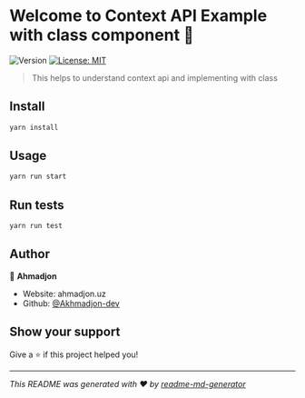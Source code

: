 # Welcome to Context API Example with class component 👋
![Version](https://img.shields.io/badge/version-1.0-blue.svg?cacheSeconds=2592000)
[![License: MIT](https://img.shields.io/badge/License-MIT-yellow.svg)](#)

> This helps to understand context api and implementing with class

## Install

```sh
yarn install
```

## Usage

```sh
yarn run start
```

## Run tests

```sh
yarn run test
```

## Author

👤 **Ahmadjon**

* Website: ahmadjon.uz
* Github: [@Akhmadjon-dev](https://github.com/Akhmadjon-dev)

## Show your support

Give a ⭐️ if this project helped you!


***
_This README was generated with ❤️ by [readme-md-generator](https://github.com/kefranabg/readme-md-generator)_